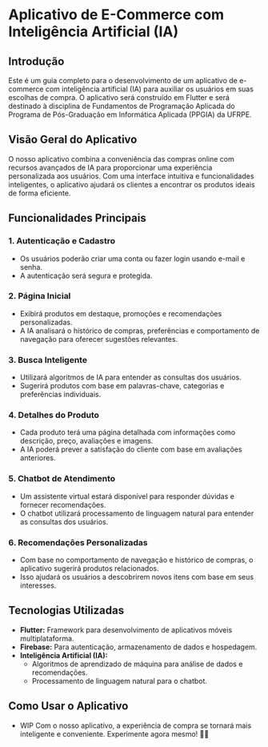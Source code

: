 # Aplicativo de E-Commerce com Inteligência Artificial (IA)

## Introdução
Este é um guia completo para o desenvolvimento de um aplicativo de e-commerce com inteligência artificial (IA) para auxiliar os usuários em suas escolhas de compra. O aplicativo será construído em Flutter e será destinado à disciplina de Fundamentos de Programação Aplicada do Programa de Pós-Graduação em Informática Aplicada (PPGIA) da UFRPE.

## Visão Geral do Aplicativo
O nosso aplicativo combina a conveniência das compras online com recursos avançados de IA para proporcionar uma experiência personalizada aos usuários. Com uma interface intuitiva e funcionalidades inteligentes, o aplicativo ajudará os clientes a encontrar os produtos ideais de forma eficiente.

## Funcionalidades Principais

### 1. Autenticação e Cadastro
- Os usuários poderão criar uma conta ou fazer login usando e-mail e senha.
- A autenticação será segura e protegida.

### 2. Página Inicial
- Exibirá produtos em destaque, promoções e recomendações personalizadas.
- A IA analisará o histórico de compras, preferências e comportamento de navegação para oferecer sugestões relevantes.

### 3. Busca Inteligente
- Utilizará algoritmos de IA para entender as consultas dos usuários.
- Sugerirá produtos com base em palavras-chave, categorias e preferências individuais.

### 4. Detalhes do Produto
- Cada produto terá uma página detalhada com informações como descrição, preço, avaliações e imagens.
- A IA poderá prever a satisfação do cliente com base em avaliações anteriores.

### 5. Chatbot de Atendimento
- Um assistente virtual estará disponível para responder dúvidas e fornecer recomendações.
- O chatbot utilizará processamento de linguagem natural para entender as consultas dos usuários.

### 6. Recomendações Personalizadas
- Com base no comportamento de navegação e histórico de compras, o aplicativo sugerirá produtos relacionados.
- Isso ajudará os usuários a descobrirem novos itens com base em seus interesses.

## Tecnologias Utilizadas
- **Flutter:** Framework para desenvolvimento de aplicativos móveis multiplataforma.
- **Firebase:** Para autenticação, armazenamento de dados e hospedagem.
- **Inteligência Artificial (IA):**
  - Algoritmos de aprendizado de máquina para análise de dados e recomendações.
  - Processamento de linguagem natural para o chatbot.

## Como Usar o Aplicativo
- WIP
Com o nosso aplicativo, a experiência de compra se tornará mais inteligente e conveniente. Experimente agora mesmo! 🛒🤖
